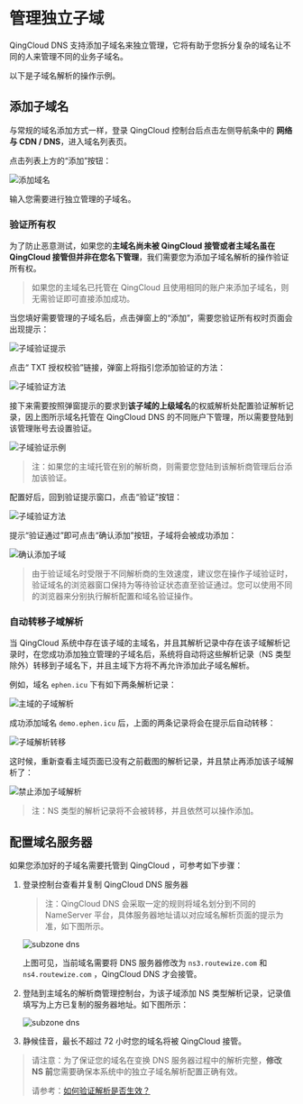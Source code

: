 ---
---

# 管理独立子域

QingCloud DNS 支持添加子域名来独立管理，它将有助于您拆分复杂的域名让不同的人来管理不同的业务子域名。

以下是子域名解析的操作示例。

## 添加子域名

与常规的域名添加方式一样，登录 QingCloud 控制台后点击左侧导航条中的 **网络与 CDN / DNS**，进入域名列表页。

点击列表上方的“添加”按钮：

![添加域名](_images/create_domain_2.png)

输入您需要进行独立管理的子域名。

### 验证所有权

为了防止恶意测试，如果您的**主域名尚未被 QingCloud 接管或者主域名虽在 QingCloud 接管但并非在您名下管理**，我们需要您为添加子域名解析的操作验证所有权。

>
> 如果您的主域名已托管在 QingCloud 且使用相同的账户来添加子域名，则无需验证即可直接添加成功。
>

当您填好需要管理的子域名后，点击弹窗上的“添加”，需要您验证所有权时页面会出现提示：

![子域验证提示](_images/subzone_1.png)

点击“ TXT 授权校验”链接，弹窗上将指引您添加验证的方法：

![子域验证方法](_images/subzone_2.png)

接下来需要按照弹窗提示的要求到**该子域的上级域名**的权威解析处配置验证解析记录，因上图所示域名托管在 QingCloud DNS 的不同账户下管理，所以需要登陆到该管理账号去设置验证。

![子域验证示例](_images/subzone_3.png)

>
> 注：如果您的主域托管在别的解析商，则需要您登陆到该解析商管理后台添加该验证。
>

配置好后，回到验证提示窗口，点击“验证”按钮：

![子域验证方法](_images/subzone_2.png)

提示“验证通过”即可点击“确认添加”按钮，子域将会被成功添加：

![确认添加子域](_images/subzone_4.png)

>
> 由于验证域名时受限于不同解析商的生效速度，建议您在操作子域验证时，验证域名的浏览器窗口保持为等待验证状态直至验证通过。您可以使用不同的浏览器来分别执行解析配置和域名验证操作。
>

### 自动转移子域解析

当 QingCloud 系统中存在该子域的主域名，并且其解析记录中存在该子域解析记录时，在您成功添加独立管理的子域名后，系统将自动将这些解析记录（NS 类型除外）转移到子域名下，并且主域下方将不再允许添加此子域名解析。

例如，域名 `ephen.icu` 下有如下两条解析记录：

![主域的子域解析](_images/subzone_5.png)

成功添加域名 `demo.ephen.icu` 后，上面的两条记录将会在提示后自动转移：

![子域解析转移](_images/subzone_6.png)

这时候，重新查看主域页面已没有之前截图的解析记录，并且禁止再添加该子域解析了：

![禁止添加子域解析](_images/subzone_7.png)

> 注：NS 类型的解析记录将不会被转移，并且依然可以操作添加。

## 配置域名服务器

如果您添加好的子域名需要托管到 QingCloud ，可参考如下步骤：

1. 登录控制台查看并复制 QingCloud DNS 服务器

    > 注：QingCloud DNS 会采取一定的规则将域名划分到不同的 NameServer 平台，具体服务器地址请以对应域名解析页面的提示为准，如下图所示。

    ![subzone dns](_images/subzone_8.png)

    上图可见，当前域名需要将 DNS 服务器修改为 `ns3.routewize.com` 和 `ns4.routewize.com` ，QingCloud DNS 才会接管。

2. 登陆到主域名的解析商管理控制台，为该子域添加 NS 类型解析记录，记录值填写为上方已复制的服务器地址。如下图所示：

    ![subzone dns](_images/subzone_9.png)

3. 静候佳音，最长不超过 72 小时您的域名将被 QingCloud 接管。

> 请注意：为了保证您的域名在变换 DNS 服务器过程中的解析完整，**修改 NS 前**您需要确保本系统中的独立子域名解析配置正确有效。
>
> 请参考：[如何验证解析是否生效？](dns_check)
